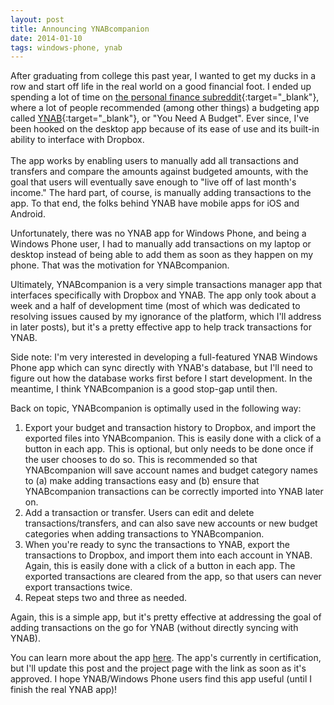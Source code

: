 ```yaml
---
layout: post
title: Announcing YNABcompanion
date: 2014-01-10
tags: windows-phone, ynab
---
```


After graduating from college this past year, I wanted to get my ducks in a row and start off life in the real world on a good financial foot. I ended up spending a lot of time on [the personal finance subreddit](http://reddit.com/r/personalfinance){:target="_blank"}, where a lot of people recommended (among other things) a budgeting app called [YNAB](http://ynab.com){:target="_blank"}, or "You Need A Budget". Ever since, I've been hooked on the desktop app because of its ease of use and its built-in ability to interface with Dropbox.</br></br>The app works by enabling users to manually add all transactions and transfers and compare the amounts against budgeted amounts, with the goal that users will eventually save enough to "live off of last month's income." The hard part, of course, is manually adding transactions to the app. To that end, the folks behind YNAB have mobile apps for iOS and Android.

<!--more-->

Unfortunately, there was no YNAB app for Windows Phone, and being a Windows Phone user, I had to manually add transactions on my laptop or desktop instead of being able to add them as soon as they happen on my phone. That was the motivation for YNABcompanion.

Ultimately, YNABcompanion is a very simple transactions manager app that interfaces specifically with Dropbox and YNAB. The app only took about a week and a half of development time (most of which was dedicated to resolving issues caused by my ignorance of the platform, which I'll address in later posts), but it's a pretty effective app to help track transactions for YNAB. 

Side note: I'm very interested in developing a full-featured YNAB Windows Phone app which can sync directly with YNAB's database, but I'll need to figure out how the database works first before I start development. In the meantime, I think YNABcompanion is a good stop-gap until then.

Back on topic, YNABcompanion is optimally used in the following way:
 1. Export your budget and transaction history to Dropbox, and import the exported files into YNABcompanion. This is easily done with a click of a button in each app. This is optional, but only needs to be done once if the user chooses to do so. This is recommended so that YNABcompanion will save account names and budget category names to (a) make adding transactions easy and (b) ensure that YNABcompanion transactions can be correctly imported into YNAB later on.
 2. Add a transaction or transfer. Users can edit and delete transactions/transfers, and can also save new accounts or new budget categories when adding transactions to YNABcompanion.
 3. When you're ready to sync the transactions to YNAB, export the transactions to Dropbox, and import them into each account in YNAB. Again, this is easily done with a click of a button in each app. The exported transactions are cleared from the app, so that users can never export transactions twice.
 4. Repeat steps two and three as needed.

Again, this is a simple app, but it's pretty effective at addressing the goal of adding transactions on the go for YNAB (without directly syncing with YNAB).

You can learn more about the app <a href="projects.php?project=14">here</a>. The app's currently in certification, but I'll update this post and the project page with the link as soon as it's approved. I hope YNAB/Windows Phone users find this app useful (until I finish the real YNAB app)!